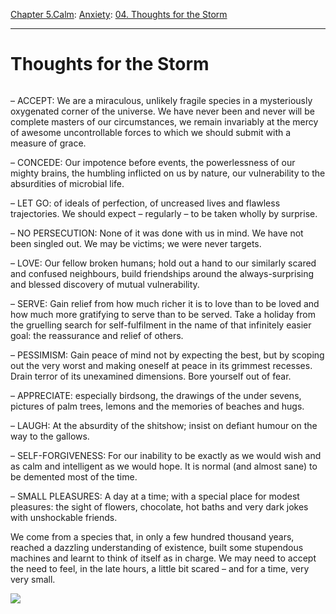 [Chapter 5.Calm](https://www.theschooloflife.com/thebookoflife/category/calm/): [Anxiety](https://www.theschooloflife.com/thebookoflife/category/calm/anxiety/): [04. Thoughts for the Storm](https://www.theschooloflife.com/thebookoflife/thoughts-for-a-storm/)

* * *

# Thoughts for the Storm

<figure class="aligncenter"><img src="https://upload.wikimedia.org/wikipedia/commons/0/0c/De_Windstoot_-_A_ship_in_need_in_a_raging_storm_%28Willem_van_de_Velde_II%2C_1707%29.jpg" alt=""></figure>

– ACCEPT: We are a miraculous, unlikely fragile species in a mysteriously oxygenated corner of the universe. We have never been and never will be complete masters of our circumstances, we remain invariably at the mercy of awesome uncontrollable forces to which we should submit with a measure of grace.

– CONCEDE: Our impotence before events, the powerlessness of our mighty brains, the humbling inflicted on us by nature, our vulnerability to the absurdities of microbial life.

– LET GO: of ideals of perfection, of uncreased lives and flawless trajectories. We should expect – regularly – to be taken wholly by surprise.

– NO PERSECUTION: None of it was done with us in mind. We have not been singled out. We may be victims; we were never targets.

– LOVE: Our fellow broken humans; hold out a hand to our similarly scared and confused neighbours, build friendships around the always-surprising and blessed discovery of mutual vulnerability.

– SERVE: Gain relief from how much richer it is to love than to be loved and how much more gratifying to serve than to be served. Take a holiday from the gruelling search for self-fulfilment in the name of that infinitely easier goal: the reassurance and relief of others.

– PESSIMISM: Gain peace of mind not by expecting the best, but by scoping out the very worst and making oneself at peace in its grimmest recesses. Drain terror of its unexamined dimensions. Bore yourself out of fear.

– APPRECIATE: especially birdsong, the drawings of the under sevens, pictures of palm trees, lemons and the memories of beaches and hugs.

– LAUGH: At the absurdity of the shitshow; insist on defiant humour on the way to the gallows.

– SELF-FORGIVENESS: For our inability to be exactly as we would wish and as calm and intelligent as we would hope. It is normal (and almost sane) to be demented most of the time.

– SMALL PLEASURES: A day at a time; with a special place for modest pleasures: the sight of flowers, chocolate, hot baths and very dark jokes with unshockable friends.

We come from a species that, in only a few hundred thousand years, reached a dazzling understanding of existence, built some stupendous machines and learnt to think of itself as in charge. We may need to accept the need to feel, in the late hours, a little bit scared – and for a time, very very small.

[![](https://img.youtube.com/vi/JeEXki3IVAc/0.jpg)](https://www.youtube.com/embed/JeEXki3IVAc '')
